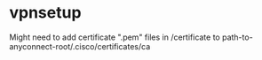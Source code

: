 # vpnsetup

Might need to add certificate ".pem" files in /certificate to path-to-anyconnect-root/.cisco/certificates/ca
